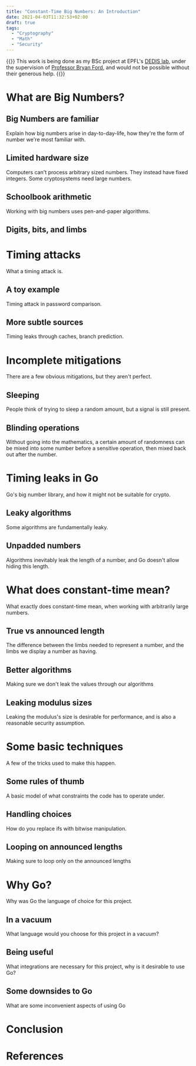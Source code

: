 ```yaml
---
title: "Constant-Time Big Numbers: An Introduction"
date: 2021-04-03T11:32:53+02:00
draft: true
tags:
  - "Cryptography"
  - "Math"
  - "Security"
---
```


{{<note>}}
This work is being done as my BSc project at EPFL's [DEDIS lab](https://www.epfl.ch/labs/dedis/),
under the supervision of [Professor Bryan Ford](https://people.epfl.ch/bryan.ford), and would
not be possible without their generous help.
{{</note>}}

# What are Big Numbers?

## Big Numbers are familiar

Explain how big numbers arise in day-to-day-life, how they're the form
of number we're most familiar with.

## Limited hardware size

Computers can't process arbitrary sized numbers. They instead
have fixed integers. Some cryptosystems need large numbers.

## Schoolbook arithmetic

Working with big numbers uses pen-and-paper algorithms.

## Digits, bits, and limbs

# Timing attacks

What a timing attack is.

## A toy example

Timing attack in password comparison.

## More subtle sources

Timing leaks through caches, branch prediction.

# Incomplete mitigations

There are a few obvious mitigations, but they aren't perfect.

## Sleeping

People think of trying to sleep a random amount, but a signal is still present.

## Blinding operations

Without going into the mathematics, a certain amount of
randomness can be mixed into some number before a sensitive operation,
then mixed back out after the number.

# Timing leaks in Go

Go's big number library, and how it might not be suitable for crypto.

## Leaky algorithms

Some algorithms are fundamentally leaky.

## Unpadded numbers

Algorithms inevitably leak the length of a number, and Go doesn't allow
hiding this length.

# What does constant-time mean?

What exactly does constant-time mean, when working with arbitrarily large numbers.

## True vs announced length

The difference between the limbs needed to represent a number, and the limbs
we display a number as having.

## Better algorithms

Making sure we don't leak the values through our algorithms

## Leaking modulus sizes

Leaking the modulus's size is desirable for performance, and is
also a reasonable security assumption.

# Some basic techniques

A few of the tricks used to make this happen.

## Some rules of thumb

A basic model of what constraints the code has to operate under.

## Handling choices

How do you replace ifs with bitwise manipulation.

## Looping on announced lengths

Making sure to loop only on the announced lengths

# Why Go?

Why was Go the language of choice for this project.

## In a vacuum

What language would you choose for this project in a vacuum?

## Being useful

What integrations are necessary for this project, why is it desirable
to use Go?

## Some downsides to Go

What are some inconvenient aspects of using Go

# Conclusion

# References
